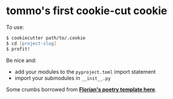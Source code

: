 # tommo's first cookie-cut cookie

To use:

```zsh
$ cookiecutter path/to/.cookie
$ cd [project-slug]
$ profit!
```

Be nice and:

* add your modules to the `pyproject.toml` import statement
* import your submodules in `__init__.py`

Some crumbs borrowed from **[Florian's poetry template here](https://github.com/fpgmaas/cookiecutter-poetry)**.
